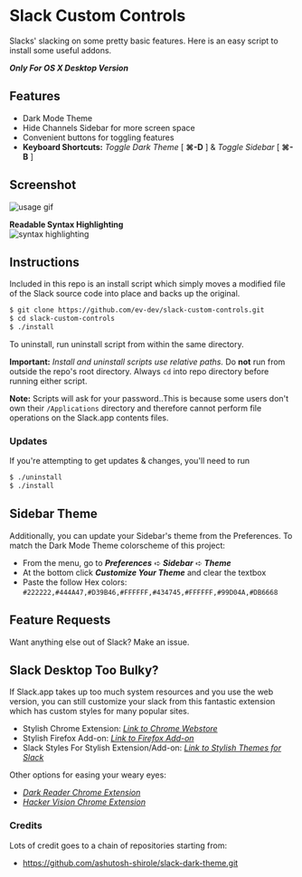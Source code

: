 # Slack Custom Controls
Slacks' slacking on some pretty basic features. Here is an easy script to install some useful addons.  
  
**_Only For OS X Desktop Version_**

## Features
- Dark Mode Theme
- Hide Channels Sidebar for more screen space
- Convenient buttons for toggling features
- **Keyboard Shortcuts:**  _Toggle Dark Theme_ [ **⌘-D** ] & _Toggle Sidebar_ [ **⌘-B** ]

## Screenshot
![usage gif](https://i.gyazo.com/451567e9ddaa44cb675c48f016d085e8.gif)

**Readable Syntax Highlighting**  
![syntax highlighting](https://i.gyazo.com/e87cea97851ab5bece20e67d1935cafe.png)


## Instructions
Included in this repo is an install script which simply moves a modified file of the Slack source code into place and backs up the original.

```bash
$ git clone https://github.com/ev-dev/slack-custom-controls.git
$ cd slack-custom-controls
$ ./install
```

To uninstall, run uninstall script from within the same directory.  

**Important:** _Install and uninstall scripts use relative paths._ Do **not** run from outside the repo's root directory. Always `cd` into repo directory before running either script.  

**Note:** Scripts will ask for your password..This is because some users don't own their `/Applications` directory and therefore cannot perform file operations on the Slack.app contents files.

### Updates
If you're attempting to get updates & changes, you'll need to run  
```bash
$ ./uninstall
$ ./install
```


## Sidebar Theme
Additionally, you can update your Sidebar's theme from the Preferences. To match the Dark Mode Theme colorscheme of this project:
- From the menu, go to **_Preferences_** ➪ **_Sidebar_** ➪ **_Theme_**
- At the bottom click **_Customize Your Theme_** and clear the textbox
- Paste the follow Hex colors:  
`#222222,#444A47,#D39B46,#FFFFFF,#434745,#FFFFFF,#99D04A,#DB6668`

## Feature Requests
Want anything else out of Slack? Make an issue.

## Slack Desktop Too **Bulky**?
If Slack.app takes up too much system resources and you use the web version, you can still customize your slack from this fantastic extension which has custom styles for many popular sites.
- Stylish Chrome Extension:  [_Link to Chrome Webstore_](https://chrome.google.com/webstore/detail/stylish-custom-themes-for/fjnbnpbmkenffdnngjfgmeleoegfcff)
- Stylish Firefox Add-on:  [_Link to Firefox Add-on_](https://addons.mozilla.org/en-US/firefox/addon/stylish/)
- Slack Styles For Stylish Extension/Add-on:  [_Link to Stylish Themes for Slack_](https://userstyles.org/styles/browse?search_terms=slack)  
  
Other options for easing your weary eyes:
- [_Dark Reader Chrome Extension_](https://chrome.google.com/webstore/detail/dark-reader/eimadpbcbfnmbkopoojfekhnkhdbieeh)
- [_Hacker Vision Chrome Extension_](https://chrome.google.com/webstore/detail/hacker-vision/fommidcneendjonelhhhkmoekeicedej)

### Credits
Lots of credit goes to a chain of repositories starting from:
- https://github.com/ashutosh-shirole/slack-dark-theme.git
